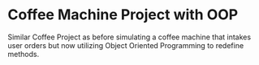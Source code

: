 # Coffee Machine Project with OOP
Similar Coffee Project as before simulating a coffee machine that intakes user orders but now utilizing Object Oriented Programming to redefine methods. 
